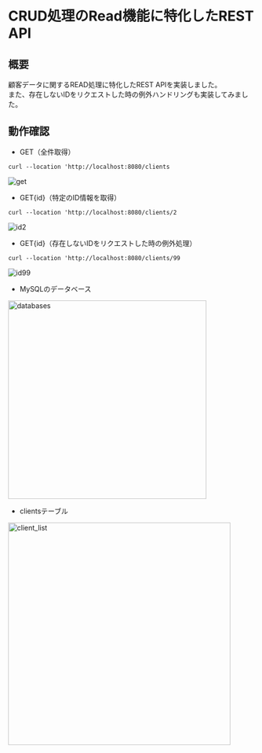 # CRUD処理のRead機能に特化したREST API
## 概要
顧客データに関するREAD処理に特化したREST APIを実装しました。  
また、存在しないIDをリクエストした時の例外ハンドリングも実装してみました。

## 動作確認
* GET（全件取得）

```curl --location 'http://localhost:8080/clients```

![get](https://github.com/minori-oya/task9/assets/138114043/664c4baf-7c0c-44bd-9a94-0d6d5b14571a)

* GET{id}（特定のID情報を取得）

```curl --location 'http://localhost:8080/clients/2```

![id2](https://github.com/minori-oya/task9/assets/138114043/32fb3780-e08d-49af-bd13-b473980f043e)

* GET{id}（存在しないIDをリクエストした時の例外処理）

```curl --location 'http://localhost:8080/clients/99```

![id99](https://github.com/minori-oya/task9/assets/138114043/a3de3070-d07e-4f3e-a4ce-396cd2944858)

* MySQLのデータベース
<img width="404" alt="databases" src="https://github.com/minori-oya/task9/assets/138114043/9432e7c4-ea6e-43b8-a15a-4e1072850f7e">

* clientsテーブル
<img width="453" alt="client_list" src="https://github.com/minori-oya/task9/assets/138114043/7823f3d5-89df-4388-b7da-a9dd4991238d">

